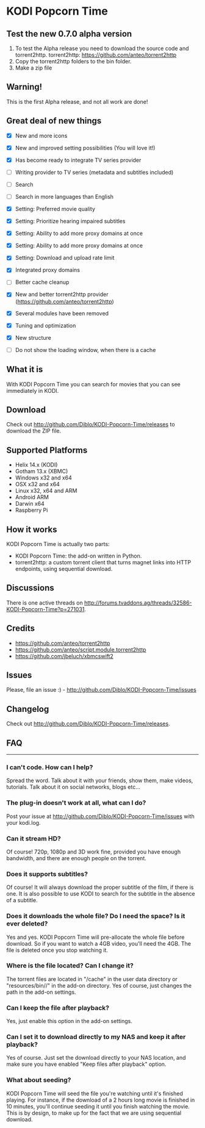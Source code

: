 KODI Popcorn Time
===========

Test the new 0.7.0 alpha version
----------
1. To test the Alpha release you need to download the source code and torrent2http. torrent2http: https://github.com/anteo/torrent2http
2. Copy the torrent2http folders to the bin folder.
3. Make a zip file


Warning!
----------
This is the first Alpha release, and not all work are done!


Great deal of new things
----------
- [x] New and more icons
- [x] New and improved setting possibilities (You will love it!)
- [x] Has become ready to integrate TV series provider
- [ ] Writing provider to TV series (metadata and subtitles included)
- [ ] Search
- [ ] Search in more languages than English
- [x] Setting: Preferred movie quality
- [x] Setting: Prioritize hearing impaired subtitles
- [x] Setting: Ability to add more proxy domains at once
- [x] Setting: Ability to add more proxy domains at once
- [x] Setting: Download and upload rate limit
- [x] Integrated proxy domains
- [ ] Better cache cleanup
- [x] New and better torrent2http provider (https://github.com/anteo/torrent2http)
- [x] Several modules have been removed
- [x] Tuning and optimization
- [x] New structure
- [ ] Do not show the loading window, when there is a cache


What it is
----------
With KODI Popcorn Time you can search for movies that you can see immediately in KODI.


Download
--------
Check out http://github.com/Diblo/KODI-Popcorn-Time/releases to download the ZIP file.


Supported Platforms
-------------------
* Helix 14.x (KODI)
* Gotham 13.x (XBMC)
* Windows x32 and x64
* OSX x32 and x64
* Linux x32, x64 and ARM
* Android ARM
* Darwin x64
* Raspberry Pi

How it works
------------
KODI Popcorn Time is actually two parts:
* KODI Popcorn Time: the add-on written in Python.
* torrent2http: a custom torrent client that turns magnet links into HTTP endpoints, using sequential download.


Discussions
------------
There is one active threads on http://forums.tvaddons.ag/threads/32586-KODI-Popcorn-Time?p=271031.


Credits
-----------
* https://github.com/anteo/torrent2http
* https://github.com/anteo/script.module.torrent2http
* https://github.com/jbeluch/xbmcswift2


Issues
-----------
Please, file an issue :) - http://github.com/Diblo/KODI-Popcorn-Time/issues


Changelog
---------
Check out http://github.com/Diblo/KODI-Popcorn-Time/releases.


## FAQ ##
---------------------------------------
### I can't code. How can I help? ###
Spread the word. Talk about it with your friends, show them, make videos, tutorials. Talk about it on social networks, blogs etc...

### The plug-in doesn't work at all, what can I do? ###
Post your issue at http://github.com/Diblo/KODI-Popcorn-Time/issues with your kodi.log.

### Can it stream HD? ###
Of course! 720p, 1080p and 3D work fine, provided you have enough bandwidth, and there are enough people on the torrent.

### Does it supports subtitles? ###
Of course! It will always download the proper subtitle of the film, if there is one. It is also possible to use KODI to search for the subtitle in the absence of a subtitle.

### Does it downloads the whole file? Do I need the space? Is it ever deleted?
Yes and yes. KODI Popcorn Time will pre-allocate the whole file before download. So if you want to watch a 4GB video, you'll need the 4GB. The file is deleted once you stop watching it.

### Where is the file located? Can I change it? ###
The torrent files are located in "/cache" in the user data directory or "resources/bin/<OS>/" in the add-on directory. Yes of course, just changes the path in the add-on settings.

### Can I keep the file after playback? ###
Yes, just enable this option in the add-on settings.

### Can I set it to download directly to my NAS and keep it after playback? ###
Yes of course. Just set the download directly to your NAS location, and make sure you have enabled "Keep files after playback" option.

### What about seeding? ###
KODI Popcorn Time will seed the file you're watching until it's finished playing. For instance, if the download of a 2 hours long movie is finished in 10 minutes, you'll continue seeding it until you finish watching the movie. This is by design, to make up for the fact that we are using sequential download.